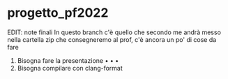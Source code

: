 # progetto_pf2022
EDIT: note finali
In questo branch c'è quello che secondo me andrà messo nella cartella zip che consegneremo al prof, c'è ancora un po' di cose da fare
1) Bisogna fare la presentazione
  •
  •
  •
2) Bisogna compilare con clang-format
